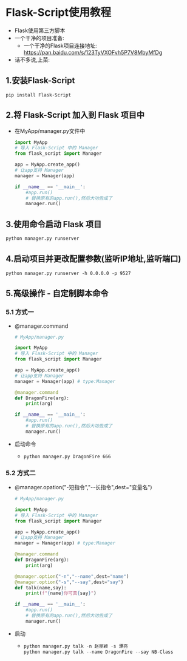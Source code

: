 # Flask-Script使用教程

- Flask使用第三方脚本
- 一个干净的项目准备:
  - 一个干净的Flask项目连接地址:  https://pan.baidu.com/s/123TyVXOFvh5P7V8MbyMfDg
- 话不多说,上菜:

## 1.安装Flask-Script

```
pip install Flask-Script
```

## 2.将 Flask-Script 加入到 Flask 项目中

- 在MyApp/manager.py文件中

  ```python
  import MyApp
  # 导入 Flask-Script 中的 Manager
  from flask_script import Manager
  
  app = MyApp.create_app()
  # 让app支持 Manager
  manager = Manager(app)
  
  if __name__ == '__main__':
      #app.run()
      # 替换原有的app.run(),然后大功告成了
      manager.run()
  ```

  

## 3.使用命令启动 Flask 项目

```python
python manager.py runserver
```

## 4.启动项目并更改配置参数(监听IP地址,监听端口)

```
python manager.py runserver -h 0.0.0.0 -p 9527
```

## 5.高级操作 - 自定制脚本命令

### 5.1 方式一

- @manager.command

  ```python
  # MyApp/manager.py
  
  import MyApp
  # 导入 Flask-Script 中的 Manager
  from flask_script import Manager
  
  app = MyApp.create_app()
  # 让app支持 Manager
  manager = Manager(app) # type:Manager
  
  @manager.command
  def DragonFire(arg):
      print(arg)
  
  if __name__ == '__main__':
      #app.run()
      # 替换原有的app.run(),然后大功告成了
      manager.run()
  
  
  ```

- 启动命令

  - ```
    python manager.py DragonFire 666
    ```

### 5.2 方式二

- @manager.opation("-短指令","--长指令",dest="变量名")

  ```python
  # MyApp/manager.py
  
  import MyApp
  # 导入 Flask-Script 中的 Manager
  from flask_script import Manager
  
  app = MyApp.create_app()
  # 让app支持 Manager
  manager = Manager(app) # type:Manager
  
  @manager.command
  def DragonFire(arg):
      print(arg)
  
  @manager.option("-n","--name",dest="name")
  @manager.option("-s","--say",dest="say")
  def talk(name,say):
      print(f"{name}你可真{say}")
  
  if __name__ == '__main__':
      #app.run()
      # 替换原有的app.run(),然后大功告成了
      manager.run()
  ```

- 启动

  - ```python
    python manager.py talk -n 赵丽颖 -s 漂亮
    python manager.py talk --name DragonFire --say NB-Class
    ```